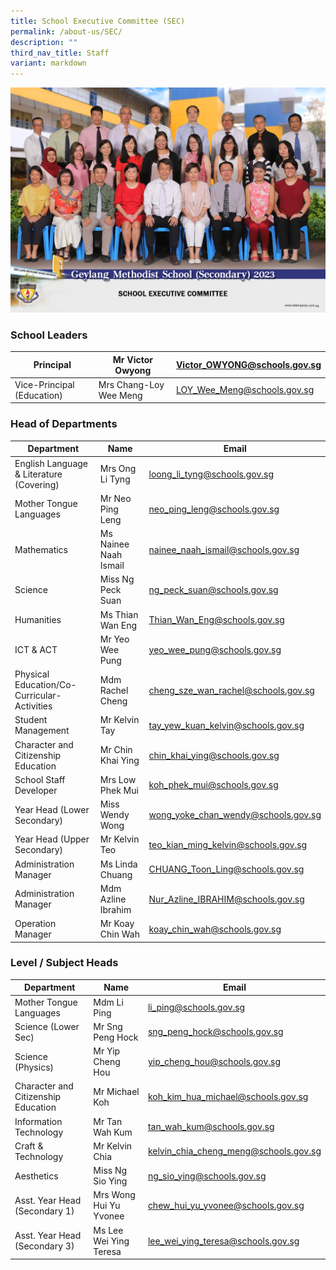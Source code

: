 ```yaml
---
title: School Executive Committee (SEC)
permalink: /about-us/SEC/
description: ""
third_nav_title: Staff
variant: markdown
---
```

![](/images/school_executive_committee_2.jpg)
### School Leaders


| Principal | Mr Victor Owyong | [Victor\_OWYONG@schools.gov.sg](mailto:Victor_OWYONG@schools.gov.sg) |
| -------- | -------- | -------- |
| Vice-Principal (Education)     | Mrs Chang-Loy Wee Meng    | [LOY\_Wee\_Meng@schools.gov.sg](mailto:LOY_Wee_Meng@schools.gov.sg)     |









### Head of Departments


| Department | Name | Email |
| -------- | -------- | -------- |
| English Language & Literature (Covering)     | Mrs Ong Li Tyng    |[loong\_li\_tyng@schools.gov.sg](mailto:loong_li_tyng@schools.gov.sg) |
| Mother Tongue Languages     | Mr Neo Ping Leng     |[neo\_ping\_leng@schools.gov.sg](mailto:neo_ping_leng@schools.gov.sg) |
| Mathematics | Ms Nainee Naah Ismail | [nainee\_naah\_ismail@schools.gov.sg](mailto:nainee_naah_ismail@schools.gov.sg) |
| Science     | Miss Ng Peck Suan     | [ng\_peck\_suan@schools.gov.sg](mailto:ng_peck_suan@schools.gov.sg) |
| Humanities    | Ms Thian Wan Eng     | [Thian\_Wan\_Eng@schools.gov.sg](mailto:Thian_Wan_Eng@schools.gov.sg)     |
| ICT & ACT| Mr Yeo Wee Pung     | [yeo\_wee\_pung@schools.gov.sg](mailto:yeo_wee_pung@schools.gov.sg)     |
| Physical Education/Co-Curricular-Activities     | Mdm Rachel Cheng     | [cheng\_sze\_wan\_rachel@schools.gov.sg](mailto:cheng_sze_wan_rachel@schools.gov.sg)    |
| Student Management     | Mr Kelvin Tay     | [tay\_yew\_kuan\_kelvin@schools.gov.sg](mailto:tay_yew_kuan_kelvin@schools.gov.sg)     |
| Character and Citizenship Education   | Mr Chin Khai Ying    | [chin\_khai\_ying@schools.gov.sg](mailto:chin_khai_ying@schools.gov.sg)     |
| School Staff Developer     | Mrs Low Phek Mui     | [koh\_phek\_mui@schools.gov.sg](mailto:koh_phek_mui@schools.gov.sg)     |
| Year Head (Lower Secondary)      | Miss Wendy Wong     | [wong\_yoke\_chan\_wendy@schools.gov.sg](mailto:wong_yoke_chan_wendy@schools.gov.sg)     |
| Year Head (Upper Secondary)    | Mr Kelvin Teo    | [teo\_kian\_ming\_kelvin@schools.gov.sg](mailto:teo_kian_ming_kelvin@schools.gov.sg)
| Administration Manager     | Ms Linda Chuang    | [CHUANG\_Toon\_Ling@schools.gov.sg](mailto:CHUANG_Toon_Ling@schools.gov.sg)     |
| Administration Manager    | Mdm Azline Ibrahim     | [Nur\_Azline\_IBRAHIM@schools.gov.sg](mailto:Nur_Azline_IBRAHIM@schools.gov.sg)    |
| Operation Manager   | Mr Koay Chin Wah   | [koay\_chin\_wah@schools.gov.sg](mailto:koay_chin_wah@schools.gov.sg)    |


### Level / Subject Heads

| Department | Name | Email |
| -------- | -------- | -------- |
| Mother Tongue Languages     | Mdm Li Ping     | [li\_ping@schools.gov.sg](mailto:li_ping@schools.gov.sg)    |
| Science (Lower Sec)   | Mr Sng Peng Hock    | [sng\_peng\_hock@schools.gov.sg](mailto:sng_peng_hock@schools.gov.sg)     |
| Science (Physics)   | Mr Yip Cheng Hou    | [yip\_cheng\_hou@schools.gov.sg](mailto:yip_cheng_hou@schools.gov.sg)     |
| Character and Citizenship Education     | Mr Michael Koh     | [koh\_kim\_hua\_michael@schools.gov.sg](mailto:koh_kim_hua_michael@schools.gov.sg)     |
| Information Technology   | Mr Tan Wah Kum    | [tan\_wah\_kum@schools.gov.sg](mailto:tan_wah_kum@schools.gov.sg)     |
| Craft & Technology     | Mr Kelvin Chia     | [kelvin\_chia\_cheng\_meng@schools.gov.sg](mailto:kelvin_chia_cheng_meng@schools.gov.sg)     |
| Aesthetics    | Miss Ng Sio Ying   | [ng\_sio\_ying@schools.gov.sg](mailto:ng_sio_ying@schools.gov.sg)     |
| Asst. Year Head (Secondary 1)   | Mrs Wong Hui Yu Yvonee    | [chew\_hui\_yu\_yvonee@schools.gov.sg](mailto:chew_hui_yu_yvonee@schools.gov.sg)   |
| Asst. Year Head (Secondary 3)  | Ms Lee Wei Ying Teresa   | [lee\_wei\_ying\_teresa@schools.gov.sg](mailto:lee_wei_ying_teresa@schools.gov.sg)   |